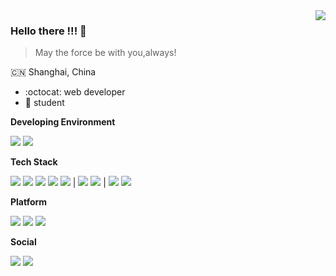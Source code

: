 <img align="right" src="https://github-readme-stats.vercel.app/api?username=ravachol-yang&show_icons=true&icon_color=805AD5&text_color=718096&bg_color=ffffff" />

### Hello there !!! 👋
> May the force be with you,always!

:cn: Shanghai, China
 - :octocat: web developer
 - :school: student

**Developing Environment**

[![](https://img.shields.io/badge/Desktop-Arch%20Linux-33aadd?style=flat-square&logo=arch-linux&logoColor=ffffff)](https://www.archlinux.org/)
[![](https://img.shields.io/badge/Server-Debian%2011-dd4814?style=flat-square&logo=debian&logoColor=ffffff)](https://www.debian.org/)

**Tech Stack**

[![](https://img.shields.io/badge/-Linux-f2c63f?style=flat-square&logo=linux&logoColor=ffffff)](https://kernel.org/)
[![](https://img.shields.io/badge/-PHP-8892bf?style=flat-square&logo=php&logoColor=ffffff)](https://php.net/)
[![](https://img.shields.io/badge/-Ruby%20on%20Rails-ff2d20?style=flat-square&logo=rubyonrails&logoColor=ffffff)](https://rubyonrails.com/)
[![](https://img.shields.io/badge/-Docker-0167fe?style=flat-square&logo=docker&logoColor=ffffff)](https://www.docker.com/)
[![](https://img.shields.io/badge/-Apache-f00?style=flat-square&logo=apache&logoColor=ffffff)](https://www.apache.org/) |
[![](https://img.shields.io/badge/-node.js-026e00?style=flat-square&logo=node.js&logoColor=ffffff)](https://www.nodejs.org/)
[![](https://img.shields.io/badge/-Tailwind%20CSS-1fccec?style=flat-square&logo=tailwindcss&logoColor=ffffff)](https://tailwindcss.com/) |
[![](https://img.shields.io/badge/-PostgreSQL-346891?style=flat-square&logo=postgresql&logoColor=ffffff)](https://www.postgresql.org/)
[![](https://img.shields.io/badge/-Redis-a51f17?style=flat-square&logo=redis&logoColor=ffffff)](https://www.redis.com/)

**Platform**

[![](https://img.shields.io/badge/-DigitalOcean-0167fe?style=flat-square&logo=digitalocean&logoColor=ffffff)](https://www.digitalocean.com/)
[![](https://img.shields.io/badge/-Alibaba%20Cloud-FF6A00?style=flat-square&logo=alibabacloud&logoColor=ffffff)](https://www.vercel.com/)
[![](https://img.shields.io/badge/-Vercel-000?style=flat-square&logo=vercel&logoColor=ffffff)](https://www.vercel.com/)

**Social**

[![](https://img.shields.io/badge/Bilibili-Mitth'raw'nuruodo-00A1D6?style=flat-square&logo=bilibili&logoColor=ffffff)](https://space.bilibili.com/442263994)
[![](https://img.shields.io/badge/Weibo-Mitth'raw'nuruodo-E6162D?style=flat-square&logo=sinaweibo&logoColor=ffffff)](https://weibo.com/u/7632860561)


